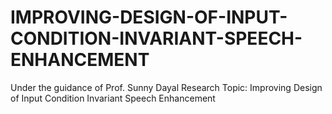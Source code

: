 # IMPROVING-DESIGN-OF-INPUT-CONDITION-INVARIANT-SPEECH-ENHANCEMENT



Under the guidance of Prof. Sunny Dayal
Research Topic: Improving Design of Input Condition Invariant Speech Enhancement
